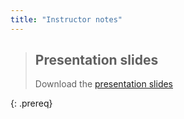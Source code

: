 ```yaml
---
title: "Instructor notes"
---
```

> ## Presentation slides
> Download the [presentation slides](../module-organising-data-dm-practice.pdf)
>
{: .prereq}
